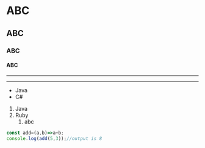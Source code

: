 # ABC
## ABC
### ABC
#### ABC
***
---
* Java
* C#
  
1. Java
2. Ruby
    1. abc

```javascript
const add=(a,b)=>a+b;
console.log(add(5,3));//output is 8
```
